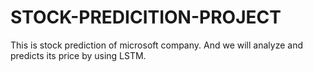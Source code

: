 # STOCK-PREDICITION-PROJECT
This is stock prediction of microsoft company. And we will analyze and predicts its price by using LSTM.
